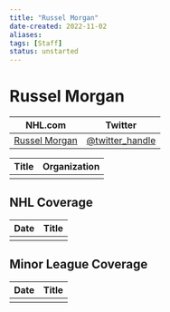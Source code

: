```yaml
---
title: "Russel Morgan"
date-created: 2022-11-02
aliases: 
tags: [Staff]
status: unstarted
---
```


# Russel Morgan

| NHL.com | Twitter |
| ------- | ------- |
| [Russel Morgan]() | [@twitter_handle](https://twitter.com/)

| Title | Organization |
| ----- | ------------ |
|       |              |



## NHL  Coverage
| Date | Title |
| ---- | ----- |
|      |       |



## Minor League Coverage
| Date | Title |
| ---- | ----- |
|      |       |


